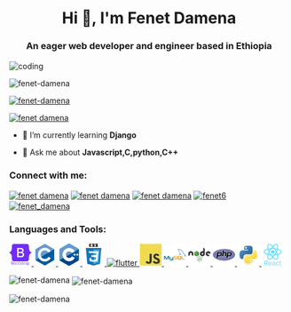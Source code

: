 <h1 align="center">Hi 👋, I'm Fenet Damena</h1>
<h3 align="center">An eager web developer and engineer based in Ethiopia</h3>
<img align="center" alt="coding"  width="900" src="https://fiverr-res.cloudinary.com/t_mobile_web_2,q_auto,f_auto/gigs/345152052/original/78a1f2fc22df7a341ed1e771fa0843f92e80e0db.jpg">

<p align="left"> <img src="https://komarev.com/ghpvc/?username=fenet-damena&label=Profile%20views&color=0e75b6&style=flat" alt="fenet-damena" /> </p>

<p align="left"> <a href="https://github.com/ryo-ma/github-profile-trophy"><img src="https://github-profile-trophy.vercel.app/?username=fenet-damena" alt="fenet-damena" /></a> </p>

<p align="left"> <a href="https://twitter.com/fenet damena" target="blank"><img src="https://img.shields.io/twitter/follow/fenet damena?logo=twitter&style=for-the-badge" alt="fenet damena" /></a> </p>

- 🌱 I’m currently learning **Django**

- 💬 Ask me about **Javascript,C,python,C++**

<h3 align="left">Connect with me:</h3>
<p align="left">
<a href="https://twitter.com/fenet damena" target="blank"><img align="center" src="https://raw.githubusercontent.com/rahuldkjain/github-profile-readme-generator/master/src/images/icons/Social/twitter.svg" alt="fenet damena" height="30" width="40" /></a>
<a href="https://linkedin.com/in/fenet damena" target="blank"><img align="center" src="https://raw.githubusercontent.com/rahuldkjain/github-profile-readme-generator/master/src/images/icons/Social/linked-in-alt.svg" alt="fenet damena" height="30" width="40" /></a>
<a href="https://www.hackerrank.com/fenet damena" target="blank"><img align="center" src="https://raw.githubusercontent.com/rahuldkjain/github-profile-readme-generator/master/src/images/icons/Social/hackerrank.svg" alt="fenet damena" height="30" width="40" /></a>
<a href="https://codeforces.com/profile/fenet6" target="blank"><img align="center" src="https://raw.githubusercontent.com/rahuldkjain/github-profile-readme-generator/master/src/images/icons/Social/codeforces.svg" alt="fenet6" height="30" width="40" /></a>
<a href="https://www.leetcode.com/fenet_damena" target="blank"><img align="center" src="https://raw.githubusercontent.com/rahuldkjain/github-profile-readme-generator/master/src/images/icons/Social/leet-code.svg" alt="fenet_damena" height="30" width="40" /></a>
</p>

<h3 align="left">Languages and Tools:</h3>
<p align="left"> <a href="https://getbootstrap.com" target="_blank" rel="noreferrer"> <img src="https://raw.githubusercontent.com/devicons/devicon/master/icons/bootstrap/bootstrap-plain-wordmark.svg" alt="bootstrap" width="40" height="40"/> </a> <a href="https://www.cprogramming.com/" target="_blank" rel="noreferrer"> <img src="https://raw.githubusercontent.com/devicons/devicon/master/icons/c/c-original.svg" alt="c" width="40" height="40"/> </a> <a href="https://www.w3schools.com/cpp/" target="_blank" rel="noreferrer"> <img src="https://raw.githubusercontent.com/devicons/devicon/master/icons/cplusplus/cplusplus-original.svg" alt="cplusplus" width="40" height="40"/> </a> <a href="https://www.w3schools.com/css/" target="_blank" rel="noreferrer"> <img src="https://raw.githubusercontent.com/devicons/devicon/master/icons/css3/css3-original-wordmark.svg" alt="css3" width="40" height="40"/> </a> <a href="https://flutter.dev" target="_blank" rel="noreferrer"> <img src="https://www.vectorlogo.zone/logos/flutterio/flutterio-icon.svg" alt="flutter" width="40" height="40"/> </a> <a href="https://developer.mozilla.org/en-US/docs/Web/JavaScript" target="_blank" rel="noreferrer"> <img src="https://raw.githubusercontent.com/devicons/devicon/master/icons/javascript/javascript-original.svg" alt="javascript" width="40" height="40"/> </a> <a href="https://www.mysql.com/" target="_blank" rel="noreferrer"> <img src="https://raw.githubusercontent.com/devicons/devicon/master/icons/mysql/mysql-original-wordmark.svg" alt="mysql" width="40" height="40"/> </a> <a href="https://nodejs.org" target="_blank" rel="noreferrer"> <img src="https://raw.githubusercontent.com/devicons/devicon/master/icons/nodejs/nodejs-original-wordmark.svg" alt="nodejs" width="40" height="40"/> </a> <a href="https://www.php.net" target="_blank" rel="noreferrer"> <img src="https://raw.githubusercontent.com/devicons/devicon/master/icons/php/php-original.svg" alt="php" width="40" height="40"/> </a> <a href="https://www.python.org" target="_blank" rel="noreferrer"> <img src="https://raw.githubusercontent.com/devicons/devicon/master/icons/python/python-original.svg" alt="python" width="40" height="40"/> </a> <a href="https://reactjs.org/" target="_blank" rel="noreferrer"> <img src="https://raw.githubusercontent.com/devicons/devicon/master/icons/react/react-original-wordmark.svg" alt="react" width="40" height="40"/> </a> </p>

<p><img align="left" src="https://github-readme-stats.vercel.app/api/top-langs?username=fenet-damena&show_icons=true&locale=en&layout=compact" alt="fenet-damena" /></p>

<p>&nbsp;<img align="center" src="https://github-readme-stats.vercel.app/api?username=fenet-damena&show_icons=true&locale=en" alt="fenet-damena" /></p>

<p><img align="center" src="https://github-readme-streak-stats.herokuapp.com/?user=fenet-damena&" alt="fenet-damena" /></p>
